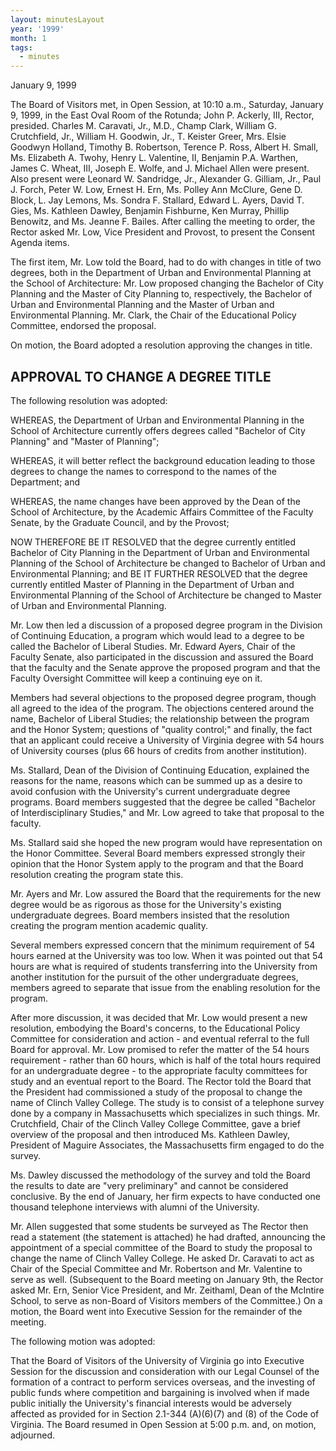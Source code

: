```yaml
---
layout: minutesLayout
year: '1999'
month: 1
tags:
  - minutes
---
```

January 9, 1999

The Board of Visitors met, in Open Session, at 10:10 a.m., Saturday, January 9, 1999, in the East Oval Room of the Rotunda; John P. Ackerly, III, Rector, presided. Charles M. Caravati, Jr., M.D., Champ Clark, William G. Crutchfield, Jr., William H. Goodwin, Jr., T. Keister Greer, Mrs. Elsie Goodwyn Holland, Timothy B. Robertson, Terence P. Ross, Albert H. Small, Ms. Elizabeth A. Twohy, Henry L. Valentine, II, Benjamin P.A. Warthen, James C. Wheat, III, Joseph E. Wolfe, and J. Michael Allen were present. Also present were Leonard W. Sandridge, Jr., Alexander G. Gilliam, Jr., Paul J. Forch, Peter W. Low, Ernest H. Ern, Ms. Polley Ann McClure, Gene D. Block, L. Jay Lemons, Ms. Sondra F. Stallard, Edward L. Ayers, David T. Gies, Ms. Kathleen Dawley, Benjamin Fishburne, Ken Murray, Phillip Benowitz, and Ms. Jeanne F. Bailes. After calling the meeting to order, the Rector asked Mr. Low, Vice President and Provost, to present the Consent Agenda items.

The first item, Mr. Low told the Board, had to do with changes in title of two degrees, both in the Department of Urban and Environmental Planning at the School of Architecture: Mr. Low proposed changing the Bachelor of City Planning and the Master of City Planning to, respectively, the Bachelor of Urban and Environmental Planning and the Master of Urban and Environmental Planning. Mr. Clark, the Chair of the Educational Policy Committee, endorsed the proposal.

On motion, the Board adopted a resolution approving the changes in title.

APPROVAL TO CHANGE A DEGREE TITLE
---------------------------------

The following resolution was adopted:

WHEREAS, the Department of Urban and Environmental Planning in the School of Architecture currently offers degrees called "Bachelor of City Planning" and "Master of Planning";

WHEREAS, it will better reflect the background education leading to those degrees to change the names to correspond to the names of the Department; and

WHEREAS, the name changes have been approved by the Dean of the School of Architecture, by the Academic Affairs Committee of the Faculty Senate, by the Graduate Council, and by the Provost;

NOW THEREFORE BE IT RESOLVED that the degree currently entitled Bachelor of City Planning in the Department of Urban and Environmental Planning of the School of Architecture be changed to Bachelor of Urban and Environmental Planning; and BE IT FURTHER RESOLVED that the degree currently entitled Master of Planning in the Department of Urban and Environmental Planning of the School of Architecture be changed to Master of Urban and Environmental Planning.

Mr. Low then led a discussion of a proposed degree program in the Division of Continuing Education, a program which would lead to a degree to be called the Bachelor of Liberal Studies. Mr. Edward Ayers, Chair of the Faculty Senate, also participated in the discussion and assured the Board that the faculty and the Senate approve the proposed program and that the Faculty Oversight Committee will keep a continuing eye on it.

Members had several objections to the proposed degree program, though all agreed to the idea of the program. The objections centered around the name, Bachelor of Liberal Studies; the relationship between the program and the Honor System; questions of "quality control;" and finally, the fact that an applicant could receive a University of Virginia degree with 54 hours of University courses (plus 66 hours of credits from another institution).

Ms. Stallard, Dean of the Division of Continuing Education, explained the reasons for the name, reasons which can be summed up as a desire to avoid confusion with the University's current undergraduate degree programs. Board members suggested that the degree be called "Bachelor of Interdisciplinary Studies," and Mr. Low agreed to take that proposal to the faculty.

Ms. Stallard said she hoped the new program would have representation on the Honor Committee. Several Board members expressed strongly their opinion that the Honor System apply to the program and that the Board resolution creating the program state this.

Mr. Ayers and Mr. Low assured the Board that the requirements for the new degree would be as rigorous as those for the University's existing undergraduate degrees. Board members insisted that the resolution creating the program mention academic quality.

Several members expressed concern that the minimum requirement of 54 hours earned at the University was too low. When it was pointed out that 54 hours are what is required of students transferring into the University from another institution for the pursuit of the other undergraduate degrees, members agreed to separate that issue from the enabling resolution for the program.

After more discussion, it was decided that Mr. Low would present a new resolution, embodying the Board's concerns, to the Educational Policy Committee for consideration and action - and eventual referral to the full Board for approval. Mr. Low promised to refer the matter of the 54 hours requirement - rather than 60 hours, which is half of the total hours required for an undergraduate degree - to the appropriate faculty committees for study and an eventual report to the Board. The Rector told the Board that the President had commissioned a study of the proposal to change the name of Clinch Valley College. The study is to consist of a telephone survey done by a company in Massachusetts which specializes in such things. Mr. Crutchfield, Chair of the Clinch Valley College Committee, gave a brief overview of the proposal and then introduced Ms. Kathleen Dawley, President of Maguire Associates, the Massachusetts firm engaged to do the survey.

Ms. Dawley discussed the methodology of the survey and told the Board the results to date are "very preliminary" and cannot be considered conclusive. By the end of January, her firm expects to have conducted one thousand telephone interviews with alumni of the University.

Mr. Allen suggested that some students be surveyed as The Rector then read a statement (the statement is attached) he had drafted, announcing the appointment of a special committee of the Board to study the proposal to change the name of Clinch Valley College. He asked Dr. Caravati to act as Chair of the Special Committee and Mr. Robertson and Mr. Valentine to serve as well. (Subsequent to the Board meeting on January 9th, the Rector asked Mr. Ern, Senior Vice President, and Mr. Zeithaml, Dean of the McIntire School, to serve as non-Board of Visitors members of the Committee.) On a motion, the Board went into Executive Session for the remainder of the meeting.

The following motion was adopted:

That the Board of Visitors of the University of Virginia go into Executive Session for the discussion and consideration with our Legal Counsel of the formation of a contract to perform services overseas, and the investing of public funds where competition and bargaining is involved when if made public initially the University's financial interests would be adversely affected as provided for in Section 2.1-344 (A)(6)(7) and (8) of the Code of Virginia. The Board resumed in Open Session at 5:00 p.m. and, on motion, adjourned.
